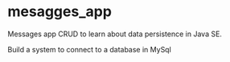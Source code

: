 # mesagges_app
Messages app CRUD to learn about data persistence in Java SE.

Build a system to connect to a database in MySql
